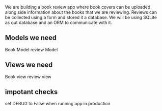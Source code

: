 We are building a book review app where book covers can be uploaded along side information about the books that we are reviewing. Reviews can be collected using a form and stored it a database. We will be using SQLite as out database and an ORM to communicate with it.

## Models we need

Book Model
review Model


## Views we need

Book view
review view


## impotant checks
set DEBUG to False when running app in production
